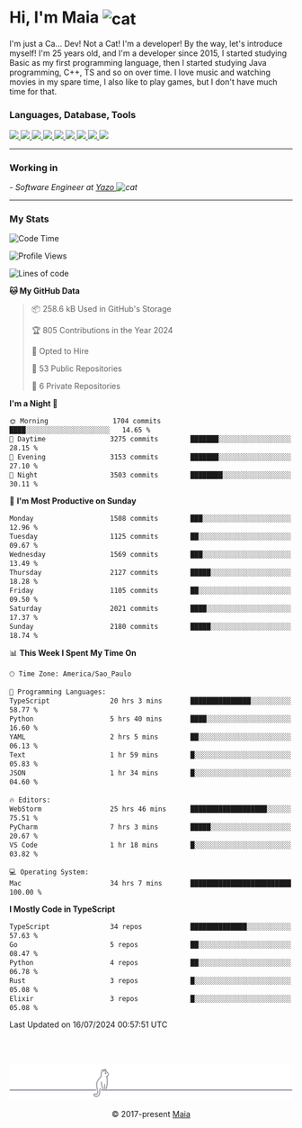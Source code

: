 <h1 align="left">Hi, I'm Maia 
<img src="https://emojis.slackmojis.com/emojis/images/1643509834/36299/black-cat.gif?1643509834" width="50" height="60" align="center"  alt="cat"/>
</h1>

I'm just a Ca... Dev! Not a Cat! I'm a developer! By the way, let's introduce myself!
I'm 25 years old, and I'm a developer since 2015, I started studying Basic as my first programming
language, then I started studying Java programming, C++, TS and so on over time.
I love music and watching movies in my spare time, I also like to play games, but I don't have much time for that.

<h3 align="left">Languages, Database, Tools</h3>
<p>
  <a href="https://www.typescriptlang.org">
    <img src="https://skillicons.dev/icons?i=ts" />
  </a>
  <a href="https://go.dev">
    <img src="https://skillicons.dev/icons?i=go" />
  </a>
  <a href="https://www.python.org">
    <img src="https://skillicons.dev/icons?i=python" />
  </a>
  <a href="https://gradle.org">
    <img src="https://skillicons.dev/icons?i=gradle" />
  </a>
  <a href="https://redis.io">
    <img src="https://skillicons.dev/icons?i=redis" />
  </a>
  <a href="https://www.mongodb.com">
    <img src="https://skillicons.dev/icons?i=mongodb" />
  </a>
  <a href="https://nodejs.org">
    <img src="https://skillicons.dev/icons?i=nodejs" />
  </a>
  <a href="https://www.javascript.com">
    <img src="https://skillicons.dev/icons?i=js" />
  </a>
  <a href="https://www.docker.com">
    <img src="https://skillicons.dev/icons?i=docker" />
  </a>
</p>

<hr/>

<h3>Working in</h3>

<p><em> - Software Engineer at <a href="[https://pdasolucoes.com.br](https://yazo.com.br/)">Yazo
</a><img src="https://media.giphy.com/media/WUlplcMpOCEmTGBtBW/giphy.gif" width="30" alt="cat"> 
</em></p>

<hr/>

### My Stats

<!--START_SECTION:waka-->
![Code Time](http://img.shields.io/badge/Code%20Time-4%2C427%20hrs%2015%20mins-blue)

![Profile Views](http://img.shields.io/badge/Profile%20Views-0-blue)

![Lines of code](https://img.shields.io/badge/From%20Hello%20World%20I%27ve%20Written-3.6%20million%20lines%20of%20code-blue)

**🐱 My GitHub Data** 

> 📦 258.6 kB Used in GitHub's Storage 
 > 
> 🏆 805 Contributions in the Year 2024
 > 
> 💼 Opted to Hire
 > 
> 📜 53 Public Repositories 
 > 
> 🔑 6 Private Repositories 
 > 
**I'm a Night 🦉** 

```text
🌞 Morning                1704 commits        ████░░░░░░░░░░░░░░░░░░░░░   14.65 % 
🌆 Daytime                3275 commits        ███████░░░░░░░░░░░░░░░░░░   28.15 % 
🌃 Evening                3153 commits        ███████░░░░░░░░░░░░░░░░░░   27.10 % 
🌙 Night                  3503 commits        ████████░░░░░░░░░░░░░░░░░   30.11 % 
```
📅 **I'm Most Productive on Sunday** 

```text
Monday                   1508 commits        ███░░░░░░░░░░░░░░░░░░░░░░   12.96 % 
Tuesday                  1125 commits        ██░░░░░░░░░░░░░░░░░░░░░░░   09.67 % 
Wednesday                1569 commits        ███░░░░░░░░░░░░░░░░░░░░░░   13.49 % 
Thursday                 2127 commits        █████░░░░░░░░░░░░░░░░░░░░   18.28 % 
Friday                   1105 commits        ██░░░░░░░░░░░░░░░░░░░░░░░   09.50 % 
Saturday                 2021 commits        ████░░░░░░░░░░░░░░░░░░░░░   17.37 % 
Sunday                   2180 commits        █████░░░░░░░░░░░░░░░░░░░░   18.74 % 
```


📊 **This Week I Spent My Time On** 

```text
🕑︎ Time Zone: America/Sao_Paulo

💬 Programming Languages: 
TypeScript               20 hrs 3 mins       ███████████████░░░░░░░░░░   58.77 % 
Python                   5 hrs 40 mins       ████░░░░░░░░░░░░░░░░░░░░░   16.60 % 
YAML                     2 hrs 5 mins        ██░░░░░░░░░░░░░░░░░░░░░░░   06.13 % 
Text                     1 hr 59 mins        █░░░░░░░░░░░░░░░░░░░░░░░░   05.83 % 
JSON                     1 hr 34 mins        █░░░░░░░░░░░░░░░░░░░░░░░░   04.60 % 

🔥 Editors: 
WebStorm                 25 hrs 46 mins      ███████████████████░░░░░░   75.51 % 
PyCharm                  7 hrs 3 mins        █████░░░░░░░░░░░░░░░░░░░░   20.67 % 
VS Code                  1 hr 18 mins        █░░░░░░░░░░░░░░░░░░░░░░░░   03.82 % 

💻 Operating System: 
Mac                      34 hrs 7 mins       █████████████████████████   100.00 % 
```

**I Mostly Code in TypeScript** 

```text
TypeScript               34 repos            ██████████████░░░░░░░░░░░   57.63 % 
Go                       5 repos             ██░░░░░░░░░░░░░░░░░░░░░░░   08.47 % 
Python                   4 repos             ██░░░░░░░░░░░░░░░░░░░░░░░   06.78 % 
Rust                     3 repos             █░░░░░░░░░░░░░░░░░░░░░░░░   05.08 % 
Elixir                   3 repos             █░░░░░░░░░░░░░░░░░░░░░░░░   05.08 % 
```




 Last Updated on 16/07/2024 00:57:51 UTC
<!--END_SECTION:waka-->


<br/>
<br/>

<p align="center"><img src="https://raw.githubusercontent.com/gabrielmaialva33/gabrielmaialva33/master/assets/gray0_ctp_on_line.svg?sanitize=true" /></p>
<p align="center">&copy; 2017-present <a href="https://github.com/gabrielmaialva33/" target="_blank">Maia</a>
